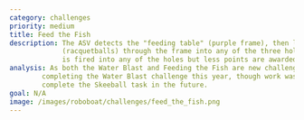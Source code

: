 ```yaml
---
category: challenges
priority: medium
title: Feed the Fish
description: The ASV detects the "feeding table" (purple frame), then lines up and shoot three "pellets" 
             (racquetballs) through the frame into any of the three holes. Points are awarded if the ball 
             is fired into any of the holes but less points are awarded for just landing the ball on the deck. 
analysis: As both the Water Blast and Feeding the Fish are new challenges, UM::Autonomy chose to only focus on 
        completing the Water Blast challenge this year, though work was done throughout the year to 
        complete the Skeeball task in the future.
goal: N/A
image: /images/roboboat/challenges/feed_the_fish.png
---
```


